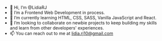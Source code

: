 - 👋 Hi, I’m @LidiaRJ
- 👀 I’m a Frontend Web Development in process.
- 🌱 I’m currently learning HTML, CSS, SASS, Vanilla JavaScript and React.
- 💞️ I’m looking to collaborate on newbie projects to keep building my skills and learn from other developers' experiences.
- 📫 You can reach out to me at lidia.rj10@gmail.com

